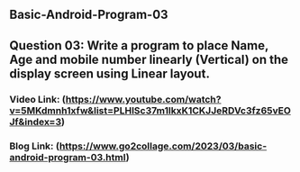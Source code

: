 ## Basic-Android-Program-03

## Question 03: Write a program to place Name, Age and mobile number linearly (Vertical) on the display screen using Linear layout.

### Video Link: (https://www.youtube.com/watch?v=5MKdmnh1xfw&list=PLHlSc37m1lkxK1CKJJeRDVc3fz65vEOJf&index=3)

### Blog Link: (https://www.go2collage.com/2023/03/basic-android-program-03.html)
